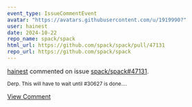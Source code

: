 ```yaml
---
event_type: IssueCommentEvent
avatar: "https://avatars.githubusercontent.com/u/1919990?"
user: hainest
date: 2024-10-22
repo_name: spack/spack
html_url: https://github.com/spack/spack/pull/47131
repo_url: https://github.com/spack/spack
---
```


<a href='https://github.com/hainest' target='_blank'>hainest</a> commented on issue <a href='https://github.com/spack/spack/pull/47131' target='_blank'>spack/spack#47131</a>.

<small>Derp. This will have to wait until #30627 is done....</small>

<a href='https://github.com/spack/spack/pull/47131' target='_blank'>View Comment</a>